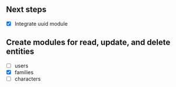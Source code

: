 ## Next steps

- [X] Integrate uuid module
## Create modules for read, update, and delete entities
- [ ] users
- [X] families
- [ ] characters
